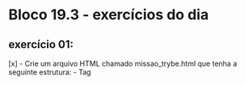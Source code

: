 # Bloco 19.3 - exercícios do dia

## exercício 01: 
  [x] - Crie um arquivo HTML chamado missao_trybe.html que tenha a seguinte estrutura:
      - Tag <title> com o seguinte texto "Trybe";
      - Tag <H1> com o seguinte texto "Missão da Trybe";
      - Tag <p> com o seguinte texto "Gerar oportunidade para pessoas";
      - Salve o arquivo em qualquer lugar da sua máquina com a extensão html

  [ ] - Crie um contêiner para manter um servidor httpd:2.4 Apache e vincule sua porta interna com a porta 4545 da sua máquina local.

  [ ] - Após criar o contêiner, acesse a página HTML que está rodando no servidor em seu browser.

  [ ] - Acesse o arquivo missao_trybe.html e acrescente a tag <p> com o seguinte texto: "Nosso negócio é GENTE! #VQV";

  [ ] - Obtenha o id do contêiner httpd:2.4;

  [ ] - Obtenha o Mounts através da propriedade Source, que deve mostrar o volume desse contêiner no Docker Host;

  [ ] - Agora pare o contêiner httpd:2.4;

  [ ] - Exclua o seu contêiner;

  [ ] - Verifique se a pasta onde você salvou o arquivo html permanece no mesmo lugar;

  [ ] - Obtenha o IMAGE ID do servidor;

  [ ] - Depois de obter o IMAGE ID, exclua a imagem.

## exercício 02: 
  [ ] - Crie o arquivo Compose para subir um ghost blog. Essa plataforma é similar ao Wordpress e é utilizada para criar sites de conteúdo. Você pode ler no site oficial como criar conteúdos nele e utilizá-lo. Para esse exercício, utilizaremos apenas sua página de exemplo:
   - Utilize a versão "3" no arquivo;
   - Crie um service para subir a plataforma. Para isso, utilize a imagem ghost:1-alpine;
   - Publique a porta 2368, fazendo bind também para a 2368;
   - Suba a aplicação utilizando o docker-compose e então acesse a porta publicada para validar se deu tudo certo.

## exercício 03: Por padrão, o ghost utiliza um sqlite interno para salvar as informações, porém vamos alterar esse comportamento para exercitar nossos conhecimentos:

  [ ] - Crie um novo serviço para o nosso banco de dados. Nesse caso, podemos utilizar um mysql, portanto use a imagem mysql:5.7;

  [ ] - Precisamos definir uma senha root para o nosso bd. Para isso, utilize a variável MYSQL_ROOT_PASSWORD e lembre-se que é possível utilizar a sintaxe ${} para passar uma env do host para a env do container;

  [ ] - Agora precisamos configurar nosso service com o ghost para utilizar o MySQL. Para isso, defina a variável database__client para mysql;

  [ ] - Defina o nome ghost para o nome do database utilizando a variável database__connection__database;

  [ ] - Então, indique a conexão para o nosso MySQL na env database__connection__host;

  [ ] - Para definir a pessoa usuária (root) e senha (a mesma que definimos no nosso MySQL), utilize respectivamente as envs database__connection__user e database__connection__password.

  [ ] - Utilize a opção depends_on para criar relações de dependências entre os serviços.

  [ ] - Suba o ambiente com o novo arquivo usando o docker-compose e então acesse a porta.

## exercício 04: Agora vamos praticar os conceitos de volumes e networks.

  [ ] - Configure o nosso serviço mysql para utilizar um volume conforme vimos no conteúdo. Utilize o caminho target /var/lib/mysql.

  [ ] - Em vez de utilizar a rede padrão criada pelo Compose, defina uma rede chamada my-network para a comunicação dos dois serviços.

  [ ] - Suba o ambiente com o novo arquivo usando o docker-compose e então acesse-o.

## exercício 05: Agora vamos criar um novo arquivo Compose para rodarmos uma aplicação React, conforme vimos alguns exemplos do conteúdo:
  [ ] - Inicie um novo projeto ReactJS utilizando o create-react-app;
  [ ] - Crie o Dockerfile, conforme vimos na aula passada;
  [ ] - Crie um novo arquivo Compose utilizando a versão 3;
  [ ] - Defina um serviço no arquivo para nosso app. Para isso, utilize a opção build para apontar para o Dockerfile;
  [ ] - Publique a porta exposta no Dockerfile fazendo bind para a porta 8080 do localhost;

## exercício 06:00
  [ ] - Para simularmos o processo de desenvolvimento, faça a alteração em alguma parte do código do app react. Então, execute o comando para subir o serviço novamente, "rebuildando" a imagem para aplicar as alterações.
